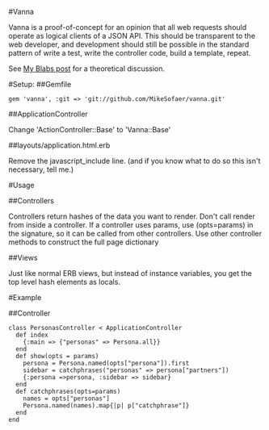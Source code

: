 #Vanna

Vanna is a proof-of-concept for an opinion that all web requests should operate as logical clients of a JSON API.
This should be transparent to the web developer, and development should still be possible in the standard
pattern of write a test, write the controller code, build a template, repeat.

See [My Blabs post](http://pivotallabs.com/users/msofaer/blog/articles/1423-presenters-and-logical-apis/) for a theoretical discussion.

#Setup:
##Gemfile

    gem 'vanna', :git => 'git://github.com/MikeSofaer/vanna.git'

##ApplicationController

Change 'ActionController::Base' to 'Vanna::Base'

##layouts/application.html.erb

Remove the javascript_include line.  (and if you know what to do so this isn't necessary, tell me.)

#Usage

##Controllers

Controllers return hashes of the data you want to render.  Don't call render from inside a controller.  If a controller uses params, use (opts=params) in the signature, so it can be called from other controllers.  Use other controller methods to construct the full page dictionary

##Views

Just like normal ERB views, but instead of instance variables, you get the top level hash elements as locals.

#Example

##Controller

    class PersonasController < ApplicationController
      def index
        {:main => {"personas" => Persona.all}}
      end
      def show(opts = params)
        persona = Persona.named(opts["persona"]).first
        sidebar = catchphrases("personas" => persona["partners"])
        {:persona =>persona, :sidebar => sidebar}
      end
      def catchphrases(opts=params)
        names = opts["personas"]
        Persona.named(names).map{|p| p["catchphrase"]}
      end
    end